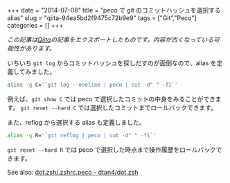 +++ 
date = "2014-07-08"
title = "peco で git のコミットハッシュを選択する alias"
slug = "qiita-94ea5bd2f9475c72b9e9" 
tags = ["Git","Peco"]
categories = []
+++

*この記事は[Qiita](https://qiita.com/dtan4/items/94ea5bd2f9475c72b9e9)の記事をエクスポートしたものです。内容が古くなっている可能性があります。*

いちいち `git log` からコミットハッシュを探しだすのが面倒なので、alias を定義してみました。

```zsh
alias -g C='`git log --oneline | peco | cut -d" " -f1`'
```

例えば、`git show C` では peco で選択したコミットの中身をみることができます。
`git reset --hard C` では選択したコミットまでロールバックできます。


また、reflog から選択する alias も定義しました。

```zsh
alias -g R='`git reflog | peco | cut -d" " -f1`'
```

`git reset --hard R` では peco で選択した時点まで操作履歴をロールバックできます。

See also: [dot.zsh/.zshrc.peco - dtan4/dot.zsh](https://github.com/dtan4/dot.zsh/blob/master/.zshrc.peco)
